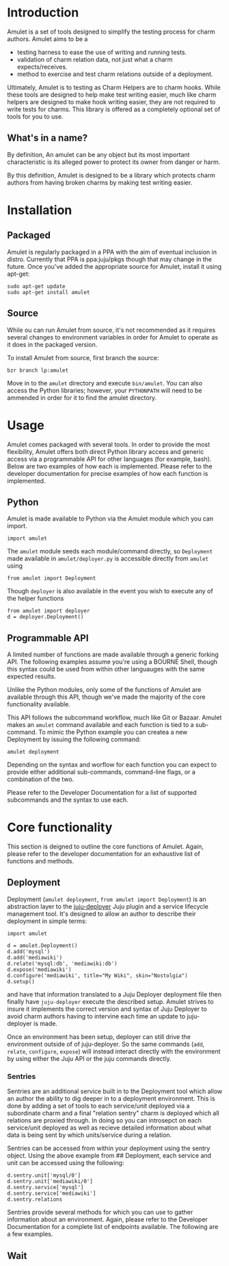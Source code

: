 # Introduction

Amulet is a set of tools designed to simplify the testing process for charm
authors. Amulet aims to be a 
- testing harness to ease the use of writing and running tests.
- validation of charm relation data, not just what a charm expects/receives.
- method to exercise and test charm relations outside of a deployment.

Ultimately, Amulet is to testing as Charm Helpers are to charm hooks.
While these tools are designed to help make test writing easier, much like
charm helpers are designed to make hook writing easier, they are not required
to write tests for charms. This library is offered as a completely optional
set of tools for you to use.

## What's in a name?

By definition, An amulet can be any object but its most important
characteristic is its alleged power to protect its owner from danger or harm.

By this definition, Amulet is designed to be a library which protects charm
authors from having broken charms by making test writing easier.

# Installation

## Packaged

Amulet is regularly packaged in a PPA with the aim of eventual inclusion in
distro. Currently that PPA is ppa:juju/pkgs though that may change in the
future. Once you've added the appropriate source for Amulet, install it using
apt-get:

    sudo apt-get update
    sudo apt-get install amulet

## Source

While ou can run Amulet from source, it's not recommended as it requires
several changes to environment variables in order for Amulet to operate as it
does in the packaged version.

To install Amulet from source, first branch the source:

    bzr branch lp:amulet

Move in to the `amulet` directory and execute `bin/amulet`. You can also access
the Python libraries; however, your `PYTHONPATH` will need to be ammended in
order for it to find the amulet directory.

# Usage

Amulet comes packaged with several tools. In order to provide the most
flexibility, Amulet offers both direct Python library access and generic access
via a programmable API for other languages (for example, bash). Below are two
examples of how each is implemented. Please refer to the developer
documentation for precise examples of how each function is implemented.

## Python

Amulet is made available to Python via the Amulet module which you can import.

    import amulet

The `amulet` module seeds each module/command directly, so `Deployment` made
available in `amulet/deployer.py` is accessible directly from `amulet` using

    from amulet import Deployment

Though `deployer` is also available in the event you wish to execute any of the
helper functions

    from amulet import deployer
    d = deployer.Deployment()

## Programmable API

A limited number of functions are made available through a generic forking API.
The following examples assume you're using a BOURNE Shell, though this syntax
could be used from within other languauges with the same expected results.

Unlike the Python modules, only some of the functions of Amulet are available
through this API, though we've made the majority of the core functionality
available.

This API follows the subcommand workflow, much like Git or Bazaar. Amulet makes
an `amulet` command available and each function is tied to a sub-command. To
mimic the Python example you can createa a new Deployment by issuing the
following command:

    amulet deployment

Depending on the syntax and worflow for each function you can expect to provide
either additional sub-commands, command-line flags, or a combination of the
two.

Please refer to the Developer Documentation for a list of supported subcommands
and the syntax to use each.

# Core functionality

This section is deigned to outline the core functions of Amulet. Again, please
refer to the developer documentation for an exhaustive list of functions and
methods.

## Deployment

Deployment (`amulet deployment`, `from amulet import Deployment`) is an
abstraction layer to the [juju-deployer](http://launchpad.net/juju-deployer)
Juju plugin and a service lifecycle management tool. It's designed to allow an
author to describe their deployment in simple terms:

    import amulet

    d = amulet.Deployment()
    d.add('mysql')
    d.add('mediawiki')
    d.relate('mysql:db', 'mediawiki:db')
    d.expose('mediawiki')
    d.configure('mediawiki', title="My Wiki", skin="Nostolgia")
    d.setup()

and have that information translated to a Juju Deployer deployment file then
finally have `juju-deployer` execute the described setup. Amulet strives to
insure it implements the correct version and syntax of Juju Deployer to avoid
charm authors having to intervine each time an update to juju-deployer is made.

Once an environment has been setup, deployer can still drive the environment
outside of of juju-deployer. So the same commands (`add`, `relate`, `configure`,
`expose`) will instead interact directly with the environment by using either
the Juju API or the juju commands directly. 

### Sentries

Sentries are an additional service built in to the Deployment tool which allow
an author the ability to dig deeper in to a deployment environment. This is
done by adding a set of tools to each service/unit deployed via a subordinate
charm and a final "relation sentry" charm is deployed which all relations are
proxied through. In doing so you can introsepct on each service/unit deployed
as well as recieve detailed information about what data is being sent by which
units/service during a relation.

Sentries can be accessed from within your deployment using the sentry object.
Using the above example from ## Deployment, each service and unit can be
accessed using the following:

    d.sentry.unit['mysql/0']
    d.sentry.unit['mediawiki/0']
    d.sentry.service['mysql']
    d.sentry.service['mediawiki']
    d.sentry.relations

Sentries provide several methods for which you can use to gather information
about an environment. Again, please refer to the Developer Documentation for a
complete list of endpoints available. The following are a few examples.


## Wait
